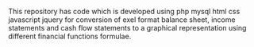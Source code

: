 This repository has code which is developed using php mysql html css javascript jquery for conversion of exel format balance sheet, income statements and cash flow statements to a graphical representation using different financial functions formulae.
